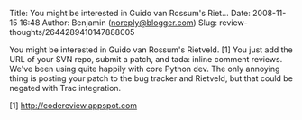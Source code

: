Title: You might be interested in Guido van Rossum's Riet...
Date: 2008-11-15 16:48
Author: Benjamin (noreply@blogger.com)
Slug: review-thoughts/2644289410147888005

You might be interested in Guido van Rossum's Rietveld. [1] You just add
the URL of your SVN repo, submit a patch, and tada: inline comment
reviews. We've been using quite happily with core Python dev. The only
annoying thing is posting your patch to the bug tracker and Rietveld,
but that could be negated with Trac integration.  
  
[1] http://codereview.appspot.com

